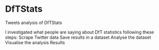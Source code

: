 # DfTStats
Tweets analysis of DfTStats

I investigated what people are saying about DfT statistics following these steps:
Scrape Twitter data
Save results in a dataset
Analyse the dataset
Visualise the analysis
Results
